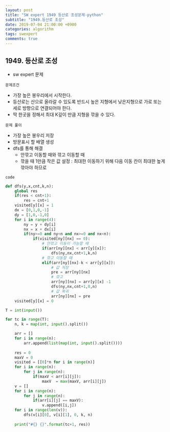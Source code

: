 ```yaml
---
layout: post
title: "SW expert 1949 등산로 조성문제-python"
subtitle: "1949.등산로 조성"
date: 2019-07-04 21:00:00 +0900
categories: algorithm
tags: swexpert
comments: true
---
```


## 1949. 등산로 조성



- sw expert 문제



`문제조건`

- 가장 높은 봉우리에서 시작한다.
- 등산로는  산으로 올라갈 수 있도록 반드시 높은 지형에서 낮은지형으로 가로 또는 세로 방향으로 연결되어야 한다.
- 딱 한곳을 정해서 최대  K깊이 만큼 지형을 깎을 수 있다.



`문제 풀이`

- 가장 높은 봉우리 저장
- 방문표시 할 배열 생성
- dfs를 통해 해결
  - 안깎고 이동할 때와 깎고 이동할 때
  - 깎을 때 1만큼 작은 값 설정 : 최대한 이동하기 위해  다음 이동 칸이 최대한 높게 깎아야 하므로



`code`

```python
def dfs(y,x,cnt,k,n):
    global res
    if(res < cnt+1):
        res = cnt+1
    visited[y][x] = 1
    dx = [0,1,0,-1]
    dy = [1,0,-1,0]
    for i in range(4):
        ny = y + dy[i]
        nx = x + dx[i]
        if(ny>=0 and ny<n and nx>=0 and nx<n):
            if(visited[ny][nx] == 0):
                # 안깎고 이동이 가능할 때
                if(arr[ny][nx] < arr[y][x]):
                    dfs(ny,nx,cnt+1,k,n)
                # 깎고 이동할 때
                elif(arr[ny][nx]-k < arr[y][x]):
                    # 값 저장
                    pre = arr[ny][nx]
                    # 깎고
                    arr[ny][nx] = arr[y][x] -1
                    dfs(ny,nx,cnt+1,0,n)
                    # 값 복귀
                    arr[ny][nx] = pre
    visited[y][x] = 0

T = int(input())

for tc in range(T):
    n, k = map(int, input().split())

    arr = []
    for i in range(n):
        arr.append(list(map(int, input().split())))
    
    res = 0
    maxV = 0
    visited = [[0]*n for i in range(n)]
    for i in range(n):
        for j in range(n):
            if(maxV < arr[i][j]):
                maxV  = max(maxV, arr[i][j])
    v = []
    for i in range(n):
        for j in range(n):
            if(arr[i][j] == maxV):
                v.append([i,j])
    for i in range(len(v)):
        dfs(v[i][0], v[i][1], 0, k, n)
    
    print("#{} {}".format(tc+1, res))
```

